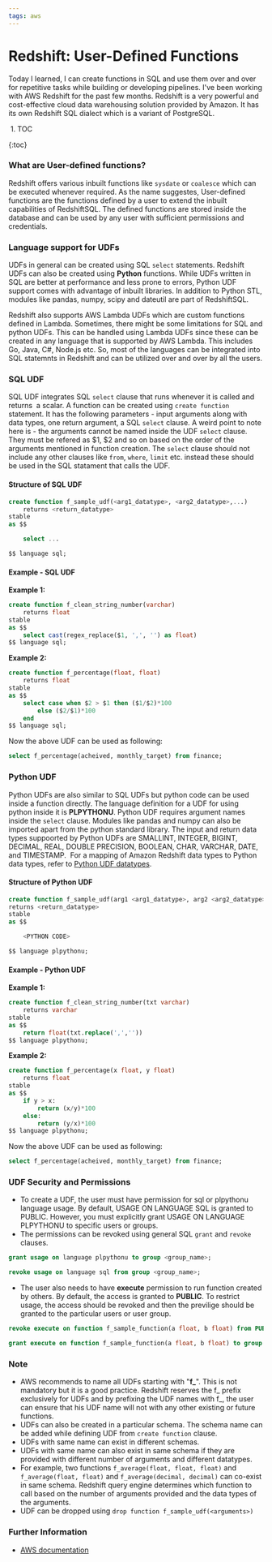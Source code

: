 ```yaml
---
tags: aws
---
```

# Redshift: User-Defined Functions

Today I learned, I can create functions in SQL and use them over and over for repetitive tasks while building or developing pipelines. I've been working with AWS Redshift for the past few months. Redshift is a very powerful and cost-effective cloud data warehousing solution provided by Amazon. It has its own Redshift SQL dialect which is a variant of PostgreSQL.

 1. TOC

{:toc}


### What are User-defined functions?


Redshift offers various inbuilt functions like `sysdate` or `coalesce` which can be executed whenever required. As the name suggestes, User-defined functions are the functions defined by a user to extend the inbuilt capabilities of RedshiftSQL. The defined functions are stored inside the database and can be used by any user with sufficient permissions and credentials.

### Language support for UDFs

UDFs in general can be created using SQL `select` statements. Redshift UDFs can also be created using **Python** functions. While UDFs written in SQL are better at performance and less prone to errors, Python UDF support comes with advantage of inbuilt libraries. In addition to Python STL, modules like pandas, numpy, scipy and dateutil are part of RedshiftSQL.

Redshift also supports AWS Lambda UDFs which are custom functions defined in Lambda. Sometimes, there might be some limitations for SQL and python UDFs. This can be handled using Lambda UDFs since these can be created in any language that is supported by AWS Lambda. This includes Go, Java, C#, Node.js etc. So, most of the languages can be integrated into SQL statemnts in Redshift and can be utilized over and over by all the users.

### SQL UDF

SQL UDF integrates SQL `select` clause that runs whenever it is called and returns  a scalar. A function can be created using `create function` statement. It has the following parameters - input arguments along with data types, one return argument, a SQL `select` clause. A weird point to note here is - the arguments cannot be named inside the UDF `select` clause. They must be refered as $1, $2 and so on based on the order of the arguments mentioned in function creation. The `select` clause should not include any other clauses like `from`, `where`, `limit` etc. instead these should be used in the SQL statament that calls the UDF.
#### Structure of SQL UDF

```sql
create function f_sample_udf(<arg1_datatype>, <arg2_datatype>,...)
    returns <return_datatype>
stable
as $$

    select ...

$$ language sql;
```

#### Example - SQL UDF

**Example 1:**

```sql
create function f_clean_string_number(varchar)
    returns float
stable
as $$
    select cast(regex_replace($1, ',', '') as float)
$$ language sql;
```

**Example 2:**

```sql
create function f_percentage(float, float)
    returns float
stable
as $$
    select case when $2 > $1 then ($1/$2)*100
        else ($2/$1)*100
    end
$$ language sql;
```

Now the above UDF can be used as following:

```sql
select f_percentage(acheived, monthly_target) from finance;
```


### Python UDF
Python UDFs are also similar to SQL UDFs but python code can be used inside a function directly. The language definition for a UDF for using python inside it is **PLPYTHONU**. Python UDF requires argument names inside the `select` clause. Modules like pandas and numpy can also be imported apart from the python standard library. The input and return data types suppoorted by Python UDFs are SMALLINT, INTEGER, BIGINT, DECIMAL, REAL, DOUBLE PRECISION, BOOLEAN, CHAR, VARCHAR, DATE, and TIMESTAMP.  For a mapping of Amazon Redshift data types to Python data types, refer to [Python UDF datatypes](https://docs.aws.amazon.com/redshift/latest/dg/udf-data-types.html).


#### Structure of Python UDF

```sql
create function f_sample_udf(arg1 <arg1_datatype>, arg2 <arg2_datatype>, ...))
returns <return_datatype>
stable
as $$

    <PYTHON CODE>

$$ language plpythonu;
```

#### Example - Python UDF

**Example 1:**

```sql
create function f_clean_string_number(txt varchar)
    returns varchar
stable
as $$
    return float(txt.replace(',',''))
$$ language plpythonu;
```

**Example 2:**
  
```sql
create function f_percentage(x float, y float)
    returns float
stable
as $$
    if y > x:
        return (x/y)*100
    else:
        return (y/x)*100
$$ language plpythonu;
```

Now the above UDF can be used as following:

```sql
select f_percentage(acheived, monthly_target) from finance;
```

### UDF Security and Permissions
- To create a UDF, the user must have permission for sql or plpythonu language usage. By default, USAGE ON LANGUAGE SQL is granted to PUBLIC. However, you must explicitly grant USAGE ON LANGUAGE PLPYTHONU to specific users or groups.
- The permissions can be revoked using general SQL `grant` and `revoke` clauses.

```sql
grant usage on language plpythonu to group <group_name>;

revoke usage on language sql from group <group_name>;
```

- The user also needs to have **execute** permission to run function created by others. By default, the access is granted to **PUBLIC**. To restrict usage, the access should be revoked and then the previlige should be granted to the particular users or user group.

```sql
revoke execute on function f_sample_function(a float, b float) from PUBLIC;

grant execute on function f_sample_function(a float, b float) to group udf_devs;
```
  
### Note
- AWS recommends to name all UDFs starting with "**f_**". This is not mandatory but it is a good practice. Redshift reserves the f_ prefix exclusively for UDFs and by prefixing the UDF names with f_, the user can ensure that his UDF name will not with any other existing or future functions.
- UDFs can also be created in a particular schema. The schema name can be added while defining UDF from `create function` clause.
- UDFs with same name can exist in different schemas.
- UDFs with same name can also exist in same schema if they are provided with different number of arguments and different datatypes.
- For example, two functions `f_average(float, float, float)` and `f_average(float, float)` and `f_average(decimal, decimal)` can co-exist in same schema. Redshift query engine determines which function to call based on the number of arguments provided and the data types of the arguments.
- UDF can be dropped using `drop function f_sample_udf(<arguments>)`

### Further Information

- [AWS documentation](https://docs.aws.amazon.com/redshift/latest/dg/user-defined-functions.html)